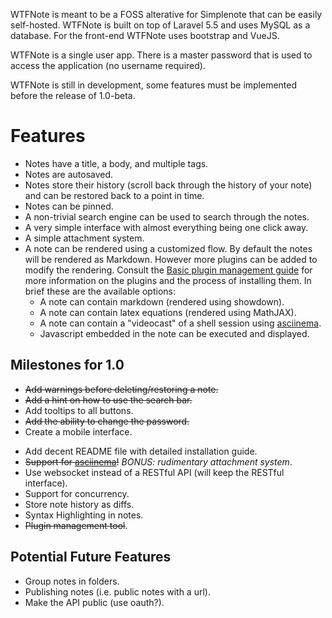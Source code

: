 WTFNote is meant to be a FOSS alterative for Simplenote that can be easily
self-hosted. WTFNote is built on top of Laravel 5.5 and uses MySQL as a
database. For the front-end WTFNote uses bootstrap and VueJS.

WTFNote is a single user app. There is a master password that is used to
access the application (no username required).

WTFNote is still in development, some features must be implemented before
the release of 1.0-beta.

# Features
- Notes have a title, a body, and multiple tags.
- Notes are autosaved.
- Notes store their history (scroll back through the history of your note)
  and can be restored back to a point in time.
- Notes can be pinned.
- A non-trivial search engine can be used to search through the notes.
- A very simple interface with almost everything being one click away.
- A simple attachment system.
- A note can be rendered using a customized flow. By default the notes will
  be rendered as Markdown. However more plugins can be added to modify the
  rendering. Consult the [Basic plugin management guide](https://github.com/geezee/wtfnote/pull/2)
  for more information on the plugins and the process of installing them.
  In brief these are the available options:
    - A note can contain markdown (rendered using showdown).
    - A note can contain latex equations (rendered using MathJAX).
    - A note can contain a "videocast" of a shell session using
      [asciinema](https://asciinema.org).
    - Javascript embedded in the note can be executed and displayed.

## Milestones for 1.0
- ~~Add warnings before deleting/restoring a note.~~
- ~~Add a hint on how to use the search bar.~~
- Add tooltips to all buttons.
- ~~Add the ability to change the password.~~
- Create a mobile interface.
* Add decent README file with detailed installation guide.
* ~~Support for [asciinema](https://asciinema.org/)!~~ *BONUS: rudimentary
  attachment system*.
* Use websocket instead of a RESTful API (will keep the RESTful interface).
* Support for concurrency.
* Store note history as diffs.
* Syntax Highlighting in notes.
* ~~Plugin management tool~~.

## Potential Future Features
- Group notes in folders.
- Publishing notes (i.e. public notes with a url).
- Make the API public (use oauth?).
